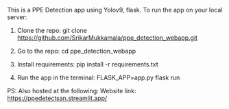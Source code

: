 This is a PPE Detection app using Yolov9, flask. 
To run the app on your local server:

1) Clone the repo:
git clone https://github.com/SrikarMukkamala/ppe_detection_webapp.git

2) Go to the repo:
cd ppe_detection_webapp

3) Install requirements:
pip install -r requirements.txt

4) Run the app in the terminal:
FLASK_APP=app.py flask run

PS: Also hosted at the following: 
Website link: https://ppedetectsan.streamlit.app/
